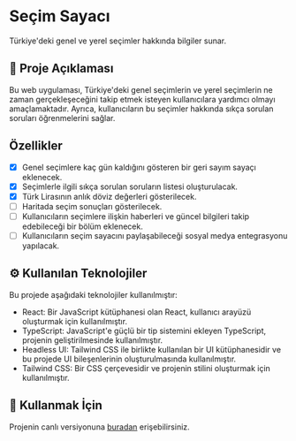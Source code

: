 # Seçim Sayacı

Türkiye'deki genel ve yerel seçimler hakkında bilgiler sunar.

## 📝 Proje Açıklaması 

Bu web uygulaması, Türkiye'deki genel seçimlerin ve yerel seçimlerin ne zaman gerçekleşeceğini takip etmek isteyen kullanıcılara yardımcı olmayı amaçlamaktadır. Ayrıca, kullanıcıların bu seçimler hakkında sıkça sorulan soruları öğrenmelerini sağlar.

## Özellikler

- [x] Genel seçimlere kaç gün kaldığını gösteren bir geri sayım sayaçı eklenecek.
- [x] Seçimlerle ilgili sıkça sorulan soruların listesi oluşturulacak.
- [x] Türk Lirasının anlık döviz değerleri gösterilecek.
- [ ] Haritada seçim sonuçları gösterilecek.
- [ ] Kullanıcıların seçimlere ilişkin haberleri ve güncel bilgileri takip edebileceği bir bölüm eklenecek.
- [ ] Kullanıcıların seçim sayacını paylaşabileceği sosyal medya entegrasyonu yapılacak.

## ⚙️ Kullanılan Teknolojiler

Bu projede aşağıdaki teknolojiler kullanılmıştır:

- React: Bir JavaScript kütüphanesi olan React, kullanıcı arayüzü oluşturmak için kullanılmıştır.
- TypeScript: JavaScript'e güçlü bir tip sistemini ekleyen TypeScript, projenin geliştirilmesinde kullanılmıştır.
- Headless UI: Tailwind CSS ile birlikte kullanılan bir UI kütüphanesidir ve bu projede UI bileşenlerinin oluşturulmasında kullanılmıştır.
- Tailwind CSS: Bir CSS çerçevesidir ve projenin stilini oluşturmak için kullanılmıştır.

## 🚀 Kullanmak İçin

Projenin canlı versiyonuna [buradan](https://secimsayaci.vercel.app/) erişebilirsiniz.

